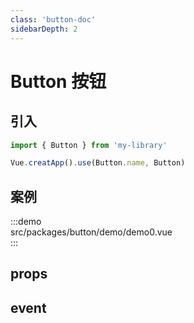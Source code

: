 ```yaml
---
class: 'button-doc'
sidebarDepth: 2
---
```

# Button 按钮

## 引入

```javascript
import { Button } from 'my-library'

Vue.creatApp().use(Button.name, Button)
```

## 案例

:::demo  
src/packages/button/demo/demo0.vue  
:::

## props

## event
